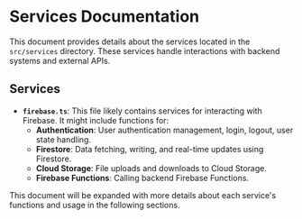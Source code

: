 # Services Documentation

This document provides details about the services located in the `src/services` directory. These services handle interactions with backend systems and external APIs.

## Services

- **`firebase.ts`**: This file likely contains services for interacting with Firebase. It might include functions for:
    - **Authentication**: User authentication management, login, logout, user state handling.
    - **Firestore**: Data fetching, writing, and real-time updates using Firestore.
    - **Cloud Storage**: File uploads and downloads to Cloud Storage.
    - **Firebase Functions**: Calling backend Firebase Functions.

This document will be expanded with more details about each service's functions and usage in the following sections.